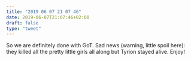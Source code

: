 ```yaml
---
title: "2019 06 07 21 07 46"
date: 2019-06-07T21:07:46+02:00
draft: false
type: "tweet"
---
```

So we are definitely done with GoT. Sad news (warning, little spoil here): they killed all the pretty little girls all along but Tyrion stayed alive. Enjoy!
